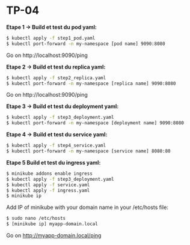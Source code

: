 # TP-04

**Etape 1 -> Build et test du pod yaml:**

```bash
$ kubectl apply -f step1_pod.yaml
$ kubectl port-forward -n my-namespace [pod name] 9090:8080
```

Go on http://localhost:9090/ping

**Etape 2 -> Build et test du replica yaml:**

```bash
$ kubectl apply -f step2_replica.yaml
$ kubectl port-forward -n my-namespace [replica name] 9090:8080
```

Go on http://localhost:9090/ping

**Etape 3 -> Build et test du deployment yaml:**

```bash
$ kubectl apply -f step3_deployment.yaml
$ kubectl port-forward -n my-namespace [deployment name] 9090:8080
```

**Etape 4 -> Build et test du service yaml:**

```bash
$ kubectl apply -f step4_service.yaml
$ kubectl port-forward -n my-namespace [service name] 8080:80
```

**Etape 5 Build et test du ingress yaml:**

```bash
$ minikube addons enable ingress
$ kubectl apply -f step3_deployment.yaml
$ kubectl apply -f service.yaml
$ kubectl apply -f ingress.yaml
$ minikube ip
```

Add IP of minikube with your domain name in your /etc/hosts file:

```bash
$ sudo nano /etc/hosts
$ [minikube ip] myapp-domain.local
```

Go on http://myapp-domain.local/ping
